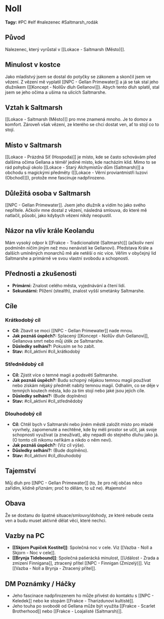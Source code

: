 # Noll

**Tagy:** #PC #elf #nalezenec #Saltmarsh_rodák

## Původ
Nalezenec, který vyrůstal v [[Lokace - Saltmarsh (Město)]].

## Minulost v kostce
Jako mladistvý jsem se dostal do potyčky se zákonem a skončil jsem ve vězení. Z vězení mě vyplatil [[NPC - Gellan Primewater]] a já se tak stal jeho dlužníkem ([[Koncept - Nollův dluh Gellanovi]]). Abych tento dluh splatil, stal jsem se jeho očima a ušima na ulicích Saltmarshe.

## Vztah k Saltmarsh
[[Lokace - Saltmarsh (Město)]] pro mne znamená mnoho. Je to domov a komfort. Zároveň však vězení, ze kterého se chci dostat ven, ať to stojí co to stojí.

## Místo v Saltmarsh
[[Lokace - Prázdná Síť (Hospoda)]] je místo, kde se často schovávám před dalšíma očima Gellana a téměř jediné místo, kde nacházím klid. Mimo to se rád pohybuji okolo [[Lokace - Starý Alchymistův dům (Saltmarsh)]] a obchodu s magickými předměty ([[Lokace - Věrní proviantmistři Iuzovi (Obchod)]]), protože mne fascinuje nadpřirozeno.

## Důležitá osoba v Saltmarsh
[[NPC - Gellan Primewater]]. Jsem jeho dlužník a vidím ho jako svého nepřítele. Ačkoliv mne dostal z vězení, následná smlouva, do které mě natlačil, působí, jako kdybych vězení nikdy neopustil.

## Názor na vliv krále Keolandu
Mám vysoký odpor k [[Frakce - Tradicionalisté (Saltmarsh)]] (ačkoliv není podmíněn ničím jiným než mou nenávistí ke Gellanovi). Představa Krále a dalších umíněných monarchů mě ale netěší o nic více. Věřím v obyčejný lid Saltmarshe a primárně ve svou vlastní svobodu a schopnosti.

## Přednosti a zkušenosti
*   **Primární:** Znalost celého města, vyjednávání a čtení lidí.
*   **Sekundární:** Plížení (stealth), znalost vyšší smetánky Saltmarshe.

## Cíle
### Krátkodobý cíl
*   **Cíl:** Zbavit se moci [[NPC - Gellan Primewater]] nade mnou.
*   **Jak poznáš úspěch?:** Splacený [[Koncept - Nollův dluh Gellanovi]], Gellanova smrt nebo můj útěk ze Saltmarshe.
*   **Důsledky selhání?:** Pokusím se ho zabít.
*   **Stav:** #cíl_aktivní #cíl_krátkodobý

### Střednědobý cíl
*   **Cíl:** Zjistit více o temné magii a podsvětí Saltmarshe.
*   **Jak poznáš úspěch?:** Budu schopný nějakou temnou magii používat nebo získám nějaký předmět nabitý temnou magií. Odhalím, co se děje v temných koutech města, kdo za tím stojí nebo jaké jsou jejich cíle.
*   **Důsledky selhání?:** (Bude doplněno)
*   **Stav:** #cíl_aktivní #cíl_střednědobý

### Dlouhodobý cíl
*   **Cíl:** Chtěl bych v Saltmarshi nebo jiném městě založit místo pro mladé vyvrhely, zapomenuté a nechtěné, kde by měli prostor se učit, jak svoje schopnosti využívat (a zneužívat), aby nepadli do stejného dluhu jako já. (O tomto cíli nikomu neříkám a nikdo o něm neví).
*   **Jak poznáš úspěch?:** (Viz cíl výše).
*   **Důsledky selhání?:** (Bude doplněno).
*   **Stav:** #cíl_aktivní #cíl_dlouhodobý

## Tajemství
Můj dluh pro [[NPC - Gellan Primewater]] (to, že pro něj občas něco zařídím, klidně přiznám; proč to dělám, to už ne).
#tajemství

## Obava
Že se dostanu do špatné situace/smlouvy/dohody, ze které nebude cesta ven a budu muset aktivně dělat věci, které nechci.

## Vazby na PC
*   **[[Skjorn Pupíček Kostitel]]**: Společná noc v cele. Viz [[Vazba - Noll a Skjorn - Noc v cele]].
*   **[[Brynja Tidebound]]**: Společná pašerácká minulost, [[Událost - Zrada a zmizení Finnigana]], ztracený přítel [[NPC - Finnigan (Zmizelý)]]. Viz [[Vazba - Noll a Brynja - Ztracený přítel]].

## DM Poznámky / Háčky
*   Jeho fascinace nadpřirozenem ho může přivést do kontaktu s [[NPC - Keledek]] nebo ke stopám [[Frakce - Tharizdunovi kultisté]].
*   Jeho touha po svobodě od Gellana může být využita [[Frakce - Scarlet Brotherhood]] nebo [[Frakce - Loajalisté (Saltmarsh)]].